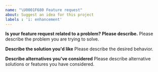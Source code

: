 ```yaml
---
name: "\U0001F680 Feature request"
about: Suggest an idea for this project
labels : 'i: enhancement'
---
```


<!--
Thank you for suggesting an idea.

Please fill in as much of the template below as you're able.
-->

**Is your feature request related to a problem? Please describe.**
Please describe the problem you are trying to solve.

**Describe the solution you'd like**
Please describe the desired behavior.

**Describe alternatives you've considered**
Please describe alternative solutions or features you have considered.
